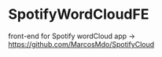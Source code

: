 # SpotifyWordCloudFE
front-end for Spotify wordCloud app -> https://github.com/MarcosMdo/SpotifyCloud
